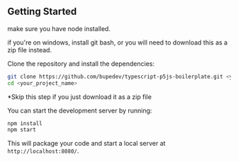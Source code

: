 ## Getting Started

make sure you have node installed.

 if you're on windows, install git bash, or you will need to download this as a zip file instead.

Clone the repository and install the dependencies:

```bash
git clone https://github.com/bupedev/typescript-p5js-boilerplate.git <your_project_name>
cd <your_project_name>
```
*Skip this step if you just download it as a zip file


You can start the development server by running:

```bash
npm install
npm start
```

This will package your code and start a local server at `http://localhost:8080/`.
 